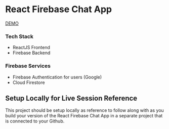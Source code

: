 # React Firebase Chat App

[DEMO](https://react-chap.web.app/)

### Tech Stack

 - ReactJS Frontend 
 - Firebase Backend

### Firebase Services
-   Firebase Authentication for users (Google)
-   Cloud Firestore


## Setup Locally for Live Session Reference
This project should be setup locally as reference to follow along with as you build your version of the React Firebase Chat App in a separate project that is connected to your Github.
